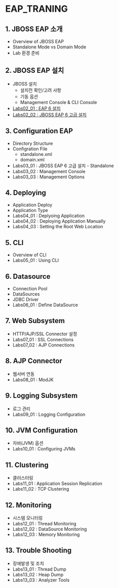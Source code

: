 # EAP_TRANING

## 1. JBOSS EAP 소개
 - Overview of JBOSS EAP
 - Standalone Mode vs Domain Mode
 - Lab 환경 준비

## 2. JBOSS EAP 설치
- JBOSS 설치
   - 설치전 확인/고려 사항
   - 기동 옵션
   - Management Console & CLI Console
- [Labs02_01 : EAP 6 설치](Labs02_01.md)
- [Labs02_02 : JBOSS EAP 6 고급 설치](Labs02_02.md)

## 3. Configuration EAP
 - Directory Structure
 - Configration File
   - standalone.xml 
   - domain.xml
 - Labs03_01 : JBOSS EAP 6 고급 설치 - Standalone
 - Labs03_02 : Management Console
 - Labs03_03 : Management Options
 
## 4. Deploying
 - Application Deploy
 - Application Type
 - Labs04_01 : Deplyoing Application
 - Labs04_02 : Deploying Application Manually
 - Labs04_03 : Setting the Root Web Location
 
## 5. CLI
 - Overview of CLI
 - Labs05_01 : Using CLI

## 6. Datasource
 - Connection Pool
 - DataSources
 - JDBC Driver
 - Labs06_01 : Define DataSource 

## 7. Web Subsystem
 - HTTP/AJP/SSL Connector 설정
 - Labs07_01 : SSL Connections
 - Labs07_02 : AJP Connections

## 8. AJP Connector
 - 웹서버 연동
 - Labs08_01 : ModJK 
 
## 9. Logging Subsystem
 - 로그 관리
 - Labs09_01 : Logging Configuration

## 10. JVM Configuration
 - 자바(JVM) 옵션
 - Labs10_01 : Configuring JVMs

## 11. Clustering
 - 클러스터링
 - Labs11_01 : Application Session Replication 
 - Labs11_02 : TCP Clustering
 
## 12. Monitoring
 - 시스템 모니터링
 - Labs12_01 : Thread Monitoring
 - Labs12_02 : DataSource Monitoring
 - Labs12_03 : Memory Monitoring

## 13. Trouble Shooting
 - 장애발생 및 조치
 - Labs13_01 : Thread Dump
 - Labs13_02 : Heap Dump
 - Labs13_03 : Analyzer Tools
